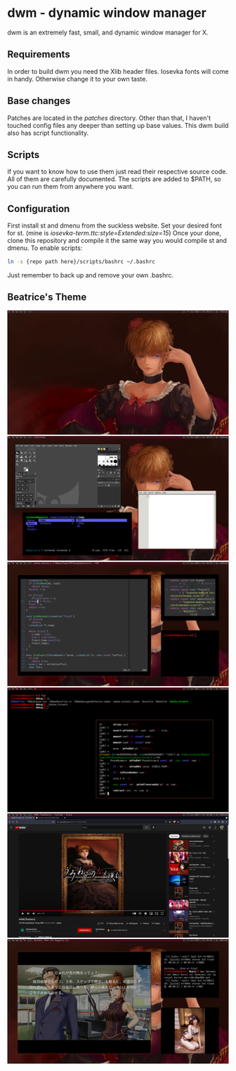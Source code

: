 dwm - dynamic window manager
============================
dwm is an extremely fast, small, and dynamic window manager for X.


Requirements
------------
In order to build dwm you need the Xlib header files.
Iosevka fonts will come in handy. Otherwise change it to your own taste.

Base changes
------------
Patches are located in the *patches* directory. Other than that, I haven't
touched config files any deeper than setting up base values. 
This dwm build also has script functionality.

Scripts
-------
If you want to know how to use them just read their respective source code.
All of them are carefully documented. The scripts are added to $PATH, so you
can run them from anywhere you want.

Configuration
-------------
First install st and dmenu from the suckless website. Set your desired font
for st. (mine is *iosevka-term.ttc:style=Extended:size=15*)
Once your done, clone this repository and compile it the same way you would
compile st and dmenu. To enable scripts:
```bash
ln -s {repo path here}/scripts/bashrc ~/.bashrc
```
Just remember to back up and remove your own .bashrc.


Beatrice's Theme
----------------
![clean](./preview/clean.png)
![general](./preview/general.png)
![write](./preview/write.png)
![compile](./preview/compile.png)
![browse](./preview/browse.png)
![fun](./preview/fun.png)
